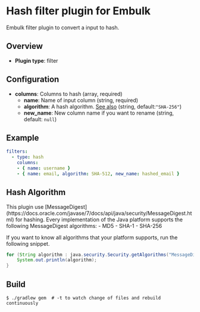 # Hash filter plugin for Embulk

Embulk filter plugin to convert a input to hash.

## Overview

* **Plugin type**: filter

## Configuration

- **columns**: Columns to hash (array, required)
  - **name**: Name of input column (string, required)
  - **algorithm**: A hash algorithm. [See also](#hash_algorithm) (string, default:`"SHA-256"`)
  - **new_name**: New column name if you want to rename (string, default: `null`)

## Example

```yaml
filters:
  - type: hash
    columns:
    - { name: username }
    - { name: email, algorithm: SHA-512, new_name: hashed_email }
```

## Hash Algorithm
<a name ="hash_algorithm">
This plugin use [MessageDigest](https://docs.oracle.com/javase/7/docs/api/java/security/MessageDigest.html) for hashing.
Every implementation of the Java platform supports the following MessageDigest algorithms:  
- MD5
- SHA-1
- SHA-256

If you want to know all algorithms that your platform supports, run the following snippet.
```java
for (String algorithm : java.security.Security.getAlgorithms("MessageDigest")) {
    System.out.println(algorithm);
}
```

## Build

```
$ ./gradlew gem  # -t to watch change of files and rebuild continuously
```
